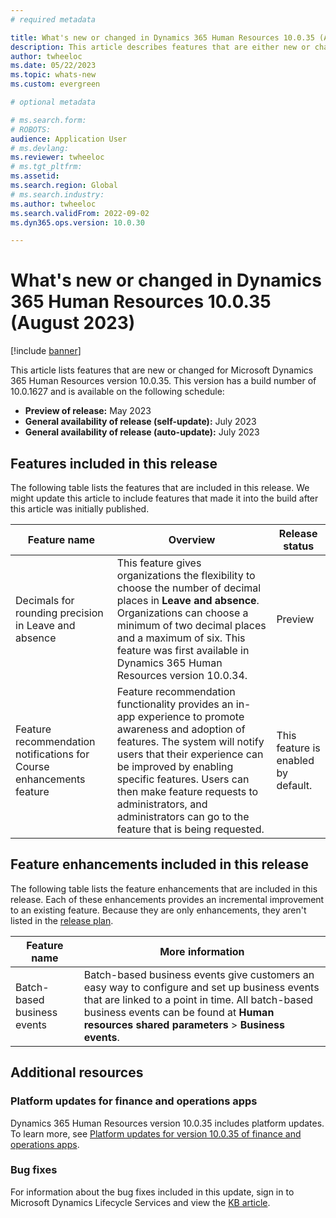```yaml
---
# required metadata

title: What's new or changed in Dynamics 365 Human Resources 10.0.35 (August 2023)
description: This article describes features that are either new or changed in the Microsoft Dynamics 365 Human Resources version 10.0.35 preview release.
author: twheeloc
ms.date: 05/22/2023
ms.topic: whats-new
ms.custom: evergreen

# optional metadata

# ms.search.form: 
# ROBOTS: 
audience: Application User
# ms.devlang: 
ms.reviewer: twheeloc
# ms.tgt_pltfrm: 
ms.assetid: 
ms.search.region: Global
# ms.search.industry: 
ms.author: twheeloc
ms.search.validFrom: 2022-09-02 
ms.dyn365.ops.version: 10.0.30

---
```


# What's new or changed in Dynamics 365 Human Resources 10.0.35 (August 2023)

[!include [banner](../../includes/preview-banner.md)]

This article lists features that are new or changed for Microsoft Dynamics 365 Human Resources version 10.0.35. This version has a build number of 10.0.1627 and is available on the following schedule:

- **Preview of release:** May 2023
- **General availability of release (self-update):** July 2023
- **General availability of release (auto-update):** July 2023

## Features included in this release

The following table lists the features that are included in this release. We might update this article to include features that made it into the build after this article was initially published.

| Feature name | Overview | Release status |
|----|----|----|
| Decimals for rounding precision in Leave and absence | This feature gives organizations the flexibility to choose the number of decimal places in **Leave and absence**. Organizations can choose a minimum of two decimal places and a maximum of six. This feature was first available in Dynamics 365 Human Resources version 10.0.34. | Preview |
| Feature recommendation notifications for Course enhancements feature | Feature recommendation functionality provides an in-app experience to promote awareness and adoption of features. The system will notify users that their experience can be improved by enabling specific features. Users can then make feature requests to administrators, and administrators can go to the feature that is being requested. | This feature is enabled by default. |

## Feature enhancements included in this release

The following table lists the feature enhancements that are included in this release. Each of these enhancements provides an incremental improvement to an existing feature. Because they are only enhancements, they aren't listed in the [release plan](/dynamics365-release-plan/2021wave2/finance-operations/dynamics365-finance).

| Feature name | More information |
|--------------|------------------|
| Batch-based business events | Batch-based business events give customers an easy way to configure and set up business events that are linked to a point in time. All batch-based business events can be found at **Human resources shared parameters** \> **Business events**. |

## Additional resources

### Platform updates for finance and operations apps

Dynamics 365 Human Resources version 10.0.35 includes platform updates. To learn more, see [Platform updates for version 10.0.35 of finance and operations apps](../../fin-ops-core/dev-itpro/get-started/whats-new-platform-updates-10-0-35.md).

### Bug fixes

For information about the bug fixes included in this update, sign in to Microsoft Dynamics Lifecycle Services and view the [KB article](https://fix.lcs.dynamics.com/Issue/Details?bugId=817204).
